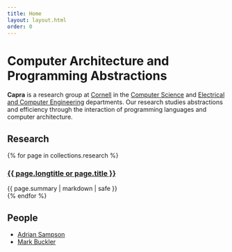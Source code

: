 ```yaml
---
title: Home
layout: layout.html
order: 0
---
```

# Computer Architecture and Programming Abstractions

**Capra** is a research group at [Cornell][] in the [Computer Science][cs] and [Electrical and Computer Engineering][ece] departments.
Our research studies abstractions and efficiency through the interaction of programming languages and computer architecture.

[ece]: http://www.ece.cornell.edu
[cs]: http://www.cs.cornell.edu
[cornell]: http://www.cornell.edu

## Research

{% for page in collections.research %}
<div class="project">
  <h3><a href="{{ page.link }}">{{ page.longtitle or page.title }}</a></h3>
  {{ page.summary | markdown | safe }}
</div>
{% endfor %}

## People

* [Adrian Sampson][adrian]
* [Mark Buckler][mark]

[mark]: http://www.markbuckler.com
[adrian]: http://www.cs.cornell.edu/~asampson
